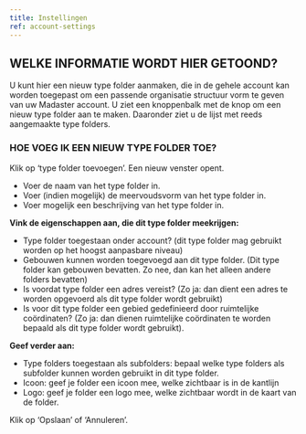 ```yaml
---
title: Instellingen
ref: account-settings
---
```


## WELKE INFORMATIE WORDT HIER GETOOND?
U kunt hier een nieuw type folder aanmaken, die in de gehele account kan worden toegepast om een passende organisatie structuur vorm te geven van uw Madaster account. U ziet een knoppenbalk met de knop om een nieuw type folder aan te maken. Daaronder ziet u de lijst met reeds aangemaakte type folders.


### HOE VOEG IK EEN NIEUW TYPE FOLDER TOE?
Klik op ‘type folder toevoegen’. Een nieuw venster opent.

- Voer de naam van het type folder in.
- Voer (indien mogelijk) de meervoudsvorm van het type folder in.
- Voer mogelijk een beschrijving van het type folder in.

**Vink de eigenschappen aan, die dit type folder meekrijgen:**
- Type folder toegestaan onder account? (dit type folder mag gebruikt worden op het hoogst aanpasbare niveau)
- Gebouwen kunnen worden toegevoegd  aan dit type folder. (Dit type folder kan gebouwen bevatten. Zo nee, dan kan het alleen andere folders bevatten)
- Is voordat type folder een adres vereist? (Zo ja: dan dient een adres te worden opgevoerd als dit type folder wordt gebruikt)
- Is voor dit type folder een gebied gedefinieerd door ruimtelijke coördinaten? (Zo ja: dan dienen ruimtelijke coördinaten te worden bepaald als dit type folder wordt gebruikt).

**Geef verder aan:**
- Type folders toegestaan als subfolders: bepaal welke type folders als subfolder kunnen worden gebruikt in dit type folder.
- Icoon: geef je folder een icoon mee, welke zichtbaar is in de kantlijn
- Logo: geef je folder een logo mee, welke zichtbaar wordt in de kaart van de folder.

Klik op ‘Opslaan’ of ‘Annuleren’.
